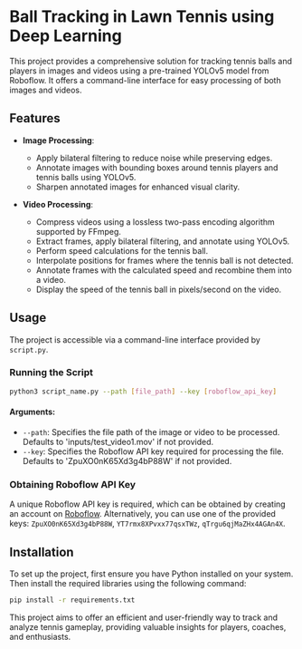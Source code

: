 # Ball Tracking in Lawn Tennis using Deep Learning

This project provides a comprehensive solution for tracking tennis balls and players in images and videos using a pre-trained YOLOv5 model from Roboflow. It offers a command-line interface for easy processing of both images and videos.

## Features

- **Image Processing**: 
  - Apply bilateral filtering to reduce noise while preserving edges.
  - Annotate images with bounding boxes around tennis players and tennis balls using YOLOv5.
  - Sharpen annotated images for enhanced visual clarity.

- **Video Processing**: 
  - Compress videos using a lossless two-pass encoding algorithm supported by FFmpeg.
  - Extract frames, apply bilateral filtering, and annotate using YOLOv5.
  - Perform speed calculations for the tennis ball.
  - Interpolate positions for frames where the tennis ball is not detected.
  - Annotate frames with the calculated speed and recombine them into a video.
  - Display the speed of the tennis ball in pixels/second on the video.

## Usage

The project is accessible via a command-line interface provided by `script.py`.

### Running the Script

```bash
python3 script_name.py --path [file_path] --key [roboflow_api_key]
```

#### Arguments:

- `--path`: Specifies the file path of the image or video to be processed. Defaults to 'inputs/test_video1.mov' if not provided.
- `--key`: Specifies the Roboflow API key required for processing the file. Defaults to 'ZpuXO0nK65Xd3g4bP88W' if not provided.

### Obtaining Roboflow API Key

A unique Roboflow API key is required, which can be obtained by creating an account on [Roboflow](https://universe.roboflow.com). Alternatively, you can use one of the provided keys: `ZpuXO0nK65Xd3g4bP88W`, `YT7rmx8XPvxx77qsxTWz`, `qTrgu6qjMaZHx4AGAn4X`.

## Installation
To set up the project, first ensure you have Python installed on your system. Then install the required libraries using the following command:
    
```bash
pip install -r requirements.txt
```

This project aims to offer an efficient and user-friendly way to track and analyze tennis gameplay, providing valuable insights for players, coaches, and enthusiasts.
